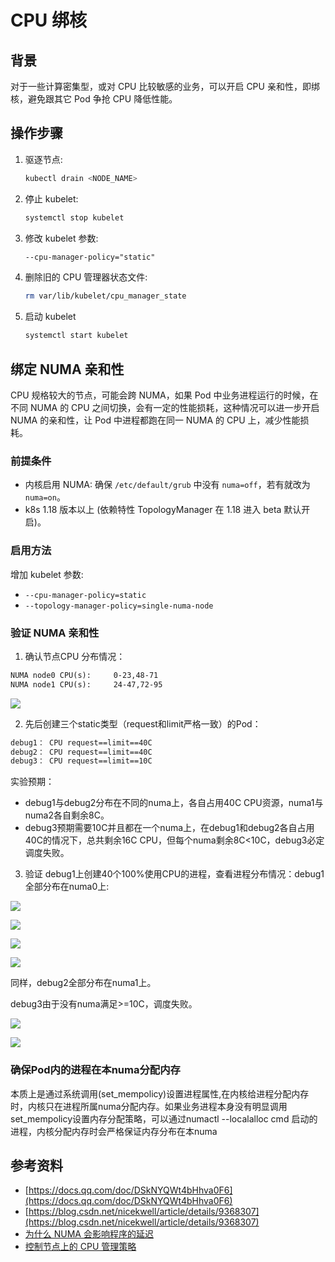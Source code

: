 # CPU 绑核

## 背景

对于一些计算密集型，或对 CPU 比较敏感的业务，可以开启 CPU 亲和性，即绑核，避免跟其它 Pod 争抢 CPU 降低性能。

## 操作步骤

1. 驱逐节点:
    ```bash
    kubectl drain <NODE_NAME>
    ```
2. 停止 kubelet:
    ```bash
    systemctl stop kubelet
    ```
3. 修改 kubelet 参数:
    ```txt
    --cpu-manager-policy="static"
    ```
4. 删除旧的 CPU 管理器状态文件:
    ```bash
    rm var/lib/kubelet/cpu_manager_state
    ```
5. 启动 kubelet
    ```bash
    systemctl start kubelet
    ```

## 绑定 NUMA 亲和性

CPU 规格较大的节点，可能会跨 NUMA，如果 Pod 中业务进程运行的时候，在不同 NUMA 的 CPU 之间切换，会有一定的性能损耗，这种情况可以进一步开启 NUMA 的亲和性，让 Pod 中进程都跑在同一 NUMA 的 CPU 上，减少性能损耗。

### 前提条件

* 内核启用 NUMA: 确保 `/etc/default/grub` 中没有 `numa=off`，若有就改为 `numa=on`。
* k8s 1.18 版本以上 (依赖特性 TopologyManager 在 1.18 进入 beta 默认开启)。

### 启用方法

增加 kubelet 参数:

* `--cpu-manager-policy=static`
* `--topology-manager-policy=single-numa-node`

### 验证 NUMA 亲和性

1. 确认节点CPU 分布情况：

```txt
NUMA node0 CPU(s):     0-23,48-71
NUMA node1 CPU(s):     24-47,72-95
```

![](https://image-host-1251893006.cos.ap-chengdu.myqcloud.com/2023%2F09%2F25%2F20230925111834.png)

2. 先后创建三个static类型（request和limit严格一致）的Pod：

```txt
debug1： CPU request==limit==40C
debug2： CPU request==limit==40C
debug3： CPU request==limit==10C
```

实验预期：
* debug1与debug2分布在不同的numa上，各自占用40C CPU资源，numa1与numa2各自剩余8C。
* debug3预期需要10C并且都在一个numa上，在debug1和debug2各自占用40C的情况下，总共剩余16C CPU，但每个numa剩余8C<10C，debug3必定调度失败。

3. 验证
   debug1上创建40个100%使用CPU的进程，查看进程分布情况：debug1全部分布在numa0上:

![](https://image-host-1251893006.cos.ap-chengdu.myqcloud.com/2023%2F09%2F25%2F20230925111846.png)

![](https://image-host-1251893006.cos.ap-chengdu.myqcloud.com/2023%2F09%2F25%2F20230925111855.png)

![](https://image-host-1251893006.cos.ap-chengdu.myqcloud.com/2023%2F09%2F25%2F20230925111907.png)

![](https://image-host-1251893006.cos.ap-chengdu.myqcloud.com/2023%2F09%2F25%2F20230925111918.png)

同样，debug2全部分布在numa1上。

debug3由于没有numa满足>=10C，调度失败。

![](https://image-host-1251893006.cos.ap-chengdu.myqcloud.com/2023%2F09%2F25%2F20230925111926.png)

![](https://image-host-1251893006.cos.ap-chengdu.myqcloud.com/2023%2F09%2F25%2F20230925111934.png)

### 确保Pod内的进程在本numa分配内存

本质上是通过系统调用(set_mempolicy)设置进程属性,在内核给进程分配内存时，内核只在进程所属numa分配内存。如果业务进程本身没有明显调用set_mempolicy设置内存分配策略，可以通过numactl --localalloc cmd 启动的进程，内核分配内存时会严格保证内存分布在本numa

## 参考资料

* [https://docs.qq.com/doc/DSkNYQWt4bHhva0F6](https://docs.qq.com/doc/DSkNYQWt4bHhva0F6)
* [https://blog.csdn.net/nicekwell/article/details/9368307](https://blog.csdn.net/nicekwell/article/details/9368307)
* [为什么 NUMA 会影响程序的延迟](https://draveness.me/whys-the-design-numa-performance/)
* [控制节点上的 CPU 管理策略](https://kubernetes.io/zh-cn/docs/tasks/administer-cluster/cpu-management-policies/)
